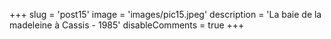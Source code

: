 +++
slug = 'post15'
image = 'images/pic15.jpeg'
description = 'La baie de la madeleine à Cassis - 1985'
disableComments = true
+++